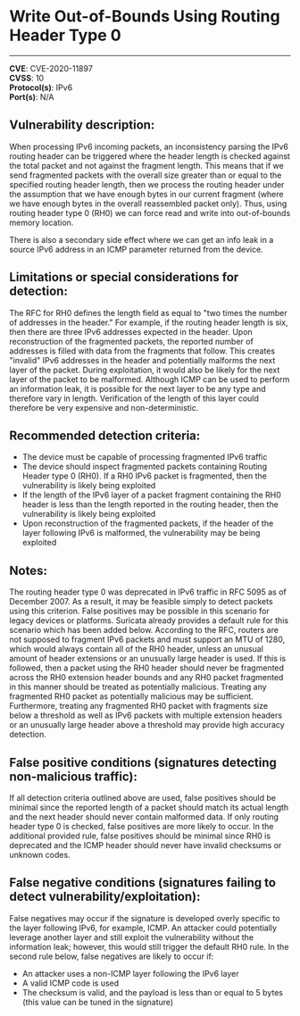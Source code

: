# Write Out-of-Bounds Using Routing Header Type 0
---

**CVE**: CVE-2020-11897<br>
**CVSS**: 10<br>
**Protocol(s)**: IPv6<br>
**Port(s)**: N/A

## Vulnerability description:

When processing IPv6 incoming packets, an inconsistency parsing the IPv6 routing header can be triggered where the header length is checked against the total packet and not against the fragment length. This means that if we send fragmented packets with the overall size greater than or equal to the specified routing header length, then we process the routing header under the assumption that we have enough bytes in our current fragment (where we have enough bytes in the overall reassembled packet only). Thus, using routing header type 0 (RH0) we can force read and write into out-of-bounds memory location.

There is also a secondary side effect where we can get an info leak in a source IPv6 address in an ICMP parameter returned from the device.

## Limitations or special considerations for detection:

The RFC for RH0 defines the length field as equal to "two times the number of addresses in the header." For example, if the routing header length is six, then there are three IPv6 addresses expected in the header. Upon reconstruction of the fragmented packets, the reported number of addresses is filled with data from the fragments that follow. This creates "invalid" IPv6 addresses in the header and potentially malforms the next layer of the packet. During exploitation, it would also be likely for the next layer of the packet to be malformed. Although ICMP can be used to perform an information leak, it is possible for the next layer to be any type and therefore vary in length. Verification of the length of this layer could therefore be very expensive and non-deterministic.

## Recommended detection criteria:

* The device must be capable of processing fragmented IPv6 traffic
* The device should inspect fragmented packets containing Routing Header type 0 (RH0). If a RH0 IPv6 packet is fragmented, then the vulnerability is likely being exploited
* If the length of the IPv6 layer of a packet fragment containing the RH0 header is less than the length reported in the routing header, then the vulnerability is likely being exploited
* Upon reconstruction of the fragmented packets, if the header of the layer following IPv6 is malformed, the vulnerability may be being exploited

## Notes:

The routing header type 0 was deprecated in IPv6 traffic in RFC 5095 as of December 2007. As a result, it may be feasible simply to detect packets using this criterion. False positives may be possible in this scenario for legacy devices or platforms. Suricata already provides a default rule for this scenario which has been added below. According to the RFC, routers are not supposed to fragment IPv6 packets and must support an MTU of 1280, which would always contain all of the RH0 header, unless an unusual amount of header extensions or an unusually large header is used. If this is followed, then a packet using the RH0 header should never be fragmented across the RH0 extension header bounds and any RH0 packet fragmented in this manner should be treated as potentially malicious. Treating any fragmented RH0 packet as potentially malicious may be sufficient. Furthermore, treating any fragmented RH0 packet with fragments size below a threshold as well as IPv6 packets with multiple extension headers or an unusually large header above a threshold may provide high accuracy detection.

## False positive conditions (signatures detecting non-malicious traffic):

If all detection criteria outlined above are used, false positives should be minimal since the reported length of a packet should match its actual length and the next header should never contain malformed data. If only routing header type 0 is checked, false positives are more likely to occur. In the additional provided rule, false positives should be minimal since RH0 is deprecated and the ICMP header should never have invalid checksums or unknown codes.

## False negative conditions (signatures failing to detect vulnerability/exploitation):

False negatives may occur if the signature is developed overly specific to the layer following IPv6, for example, ICMP. An attacker could potentially leverage another layer and still exploit the vulnerability without the information leak; however, this would still trigger the default RH0 rule. In the second rule below, false negatives are likely to occur if:

* An attacker uses a non-ICMP layer following the IPv6 layer
* A valid ICMP code is used
* The checksum is valid, and the payload is less than or equal to 5 bytes (this value can be tuned in the signature)